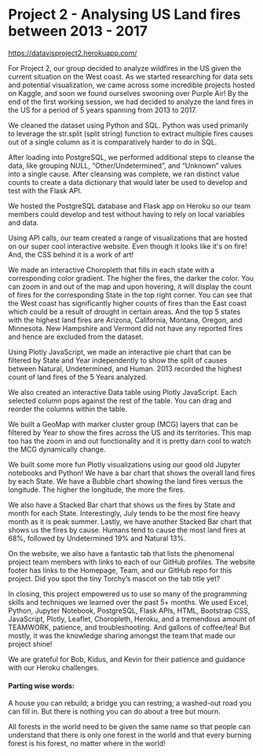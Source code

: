 # Project 2 - Analysing US Land fires between 2013 - 2017

https://datavisproject2.herokuapp.com/

For Project 2, our group decided to analyze wildfires in the US given the current situation on the West coast. As we started researching for data sets and potential visualization, we came across some incredible projects hosted on Kaggle, and soon we found ourselves swooning over Purple Air! By the end of the first working session, we had decided to analyze the land fires in the US for a period of 5 years spanning from 2013 to 2017. 

We cleaned the dataset using Python and SQL. Python was used primarily to leverage the str.split (split string) function to extract multiple fires causes out of a single column as it is comparatively harder to do in SQL.

After loading into PostgreSQL, we performed additional steps to cleanse the data, like grouping NULL, “Other/Undetermined”, and “Unknown” values into a single cause.
After cleansing was complete, we ran distinct value counts to create a data dictionary that would later be used to develop and test with the Flask API.

We hosted the PostgreSQL database and Flask app on Heroku so our team members could develop and test without having to rely on local variables and data.

Using API calls, our team created a range of visualizations that are hosted on our super cool interactive website. Even though it looks like it's on fire! And, the CSS behind it is a work of art!

We made an interactive Choropleth that fills in each state with a corresponding color gradient. The higher the fires, the darker the color. You can zoom in and out of the map and upon hovering, it will display the count of fires for the corresponding State in the top right corner. You can see that the West coast has significantly higher counts of fires than the East coast which could be a result of drought in certain areas. And the top 5 states with the highest land fires are Arizona, California, Montana, Oregon, and Minnesota. New Hampshire and Vermont did not have any reported fires and hence are excluded from the dataset.

Using Plotly JavaScript, we made an interactive pie chart that can be filtered by State and Year independently to show the split of causes between Natural, Undetermined, and Human. 2013 recorded the highest count of land fires of the 5 Years analyzed.

We also created an interactive Data table using Plotly JavaScript. Each selected column pops against the rest of the table. You can drag and reorder the columns within the table.

We built a GeoMap with marker cluster group (MCG) layers that can be filtered by Year to show the fires across the US and its territories. This map too has the zoom in and out functionality and it is pretty darn cool to watch the MCG dynamically change.

We built some more fun Plotly visualizations using our good old Jupyter notebooks and Python! We have a bar chart that shows the overall land fires by each State. We have a Bubble chart showing the land fires versus the longitude. The higher the longitude, the more the fires.

We also have a Stacked Bar chart that shows us the fires by State and month for each State. Interestingly, July tends to be the most fire heavy month as it is peak summer. Lastly, we have another Stacked Bar chart that shows us the fires by cause. Humans tend to cause the most land fires at 68%, followed by Undetermined 19% and Natural 13%.

On the website, we also have a fantastic tab that lists the phenomenal project team members with links to each of our GitHub profiles. The website footer has links to the Homepage, Team, and our GitHub repo for this project. Did you spot the tiny Torchy’s mascot on the tab title yet?

In closing, this project empowered us to use so many of the programming skills and techniques we learned over the past 5+ months. We used Excel, Python, Jupyter Notebook, PostgreSQL, Flask APIs, HTML, Bootstrap CSS, JavaScript, Plotly, Leaflet, Choropleth, Heroku, and a tremendous amount of TEAMWORK, patience, and troubleshooting. And gallons of coffee/tea! But mostly, it was the knowledge sharing amongst the team that made our project shine!

We are grateful for Bob, Kidus, and Kevin for their patience and guidance with our Heroku challenges.

#### Parting wise words:

A house you can rebuild; a bridge you can restring; a washed-out road you can fill in. But there is nothing you can do about a tree but mourn.

All forests in the world need to be given the same name so that people can understand that there is only one forest in the world and that every burning forest is his forest, no matter where in the world!